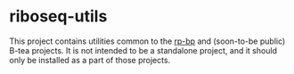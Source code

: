 # riboseq-utils
This project contains utilities common to the [rp-bp](https://github.com/dieterich-lab/rp-bp) and (soon-to-be public) B-tea projects. It is not intended to be a standalone project, and it should only be installed as a part of those projects.
